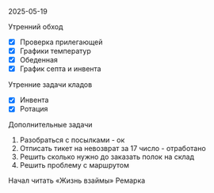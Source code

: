 2025-05-19


Утренний обход

- [x] Проверка прилегающей
- [x] Графики температур
- [x] Обеденная
- [x] График септа и инвента

Утренние задачи кладов
- [x] Инвента
- [x] Ротация

Дополнительные задачи

1. Разобраться с посылками - ок
2. Отписать тикет на невозврат за 17 число - отработано
3. Решить сколько нужно до заказать полок на склад
4. Решить проблему с маршрутом 


Начал читать «Жизнь взаймы» Ремарка